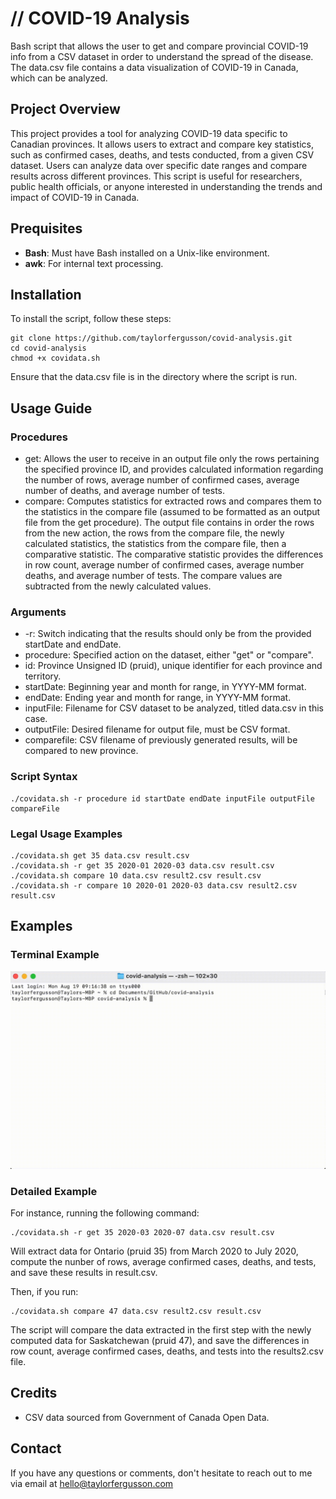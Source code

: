 # // COVID-19 Analysis

Bash script that allows the user to get and compare provincial COVID-19 info from a CSV dataset in order to understand the spread of the disease. The data.csv file contains a data visualization of COVID-19 in Canada, which can be analyzed. 

## Project Overview
This project provides a tool for analyzing COVID-19 data specific to Canadian provinces. It allows users to extract and compare key statistics, such as confirmed cases, deaths, and tests conducted, from a given CSV dataset. Users can analyze data over specific date ranges and compare results across different provinces. This script is useful for researchers, public health officials, or anyone interested in understanding the trends and impact of COVID-19 in Canada.

## Prequisites
- **Bash**: Must have Bash installed on a Unix-like environment.
- **awk**:  For internal text processing.


## Installation

To install the script, follow these steps:

```
git clone https://github.com/taylorfergusson/covid-analysis.git
cd covid-analysis
chmod +x covidata.sh
```

Ensure that the data.csv file is in the directory where the script is run.

## Usage Guide

### Procedures
- get: Allows the user to receive in an output file only the rows pertaining the specified province ID, and provides calculated information regarding the number of rows, average number of confirmed cases, average number of deaths, and average number of tests. 
- compare: Computes statistics for extracted rows and compares them to the statistics in the compare file (assumed to be formatted as an output file from the get procedure). The output file contains in order the rows from the new action, the rows from the compare file, the newly calculated statistics, the statistics from the compare file, then a comparative statistic. The comparative statistic provides the differences in row count, average number of confirmed cases, average number deaths, and average number of tests. The compare values are subtracted from the newly calculated values.

### Arguments
- -r: Switch indicating that the results should only be from the provided startDate and endDate.
- procedure: Specified action on the dataset, either "get" or "compare".
- id: Province Unsigned ID (pruid), unique identifier for each province and territory.
- startDate: Beginning year and month for range, in YYYY-MM format.
- endDate: Ending year and month for range, in YYYY-MM format.
- inputFile: Filename for CSV dataset to be analyzed, titled data.csv in this case.
- outputFile: Desired filename for output file, must be CSV format.
- comparefile: CSV filename of previously generated results, will be compared to new province.

### Script Syntax
```
./covidata.sh -r procedure id startDate endDate inputFile outputFile compareFile
```

### Legal Usage Examples
```
./covidata.sh get 35 data.csv result.csv
./covidata.sh -r get 35 2020-01 2020-03 data.csv result.csv
./covidata.sh compare 10 data.csv result2.csv result.csv
./covidata.sh -r compare 10 2020-01 2020-03 data.csv result2.csv result.csv
```

## Examples

### Terminal Example
![Demo Example Gif](https://raw.githubusercontent.com/taylorfergusson/covid-analysis/master/inputdemo.gif "Demo Example Gif")


### Detailed Example

For instance, running the following command:

```
./covidata.sh -r get 35 2020-03 2020-07 data.csv result.csv
```

Will extract data for Ontario (pruid 35) from March 2020 to July 2020, compute the nunber of rows, average confirmed cases, deaths, and tests, and save these results in result.csv.

Then, if you run:

```
./covidata.sh compare 47 data.csv result2.csv result.csv
```

The script will compare the data extracted in the first step with the newly computed data for Saskatchewan (pruid 47), and save the differences in row count, average confirmed cases, deaths, and tests into the results2.csv file.

## Credits

- CSV data sourced from Government of Canada Open Data.

## Contact

If you have any questions or comments, don't hesitate to reach out to me via email at hello@taylorfergusson.com